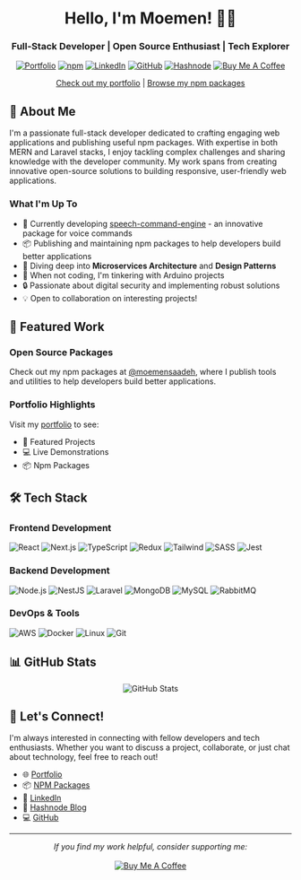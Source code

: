 <div align="center">

# Hello, I'm Moemen! 👨‍💻

### Full-Stack Developer | Open Source Enthusiast | Tech Explorer

[![Portfolio](https://img.shields.io/badge/Portfolio-Visit%20Site-ff69b4?style=for-the-badge&logo=google-chrome)](https://saadeh-portfolio.netlify.app)
[![npm](https://img.shields.io/badge/npm-Packages-CB3837?style=for-the-badge&logo=npm)](https://www.npmjs.com/~moemensaadeh)
[![LinkedIn](https://img.shields.io/badge/LinkedIn-Connect-0077B5?style=for-the-badge&logo=linkedin)](https://www.linkedin.com/in/moemen-saadeh-707436260/)
[![GitHub](https://img.shields.io/badge/GitHub-Follow-181717?style=for-the-badge&logo=github)](https://github.com/Moemen12)
[![Hashnode](https://img.shields.io/badge/Hashnode-Blog-2962FF?style=for-the-badge&logo=hashnode)](https://hashnode.com/@MoemenSaadeh)
[![Buy Me A Coffee](https://img.shields.io/badge/Support-Buy%20Me%20A%20Coffee-orange?style=for-the-badge&logo=buy-me-a-coffee)](https://www.buymeacoffee.com/moemensaadeh)

[Check out my portfolio](https://saadeh-portfolio.netlify.app) | [Browse my npm packages](https://www.npmjs.com/~moemensaadeh)

</div>

## 🚀 About Me

I'm a passionate full-stack developer dedicated to crafting engaging web applications and publishing useful npm packages. With expertise in both MERN and Laravel stacks, I enjoy tackling complex challenges and sharing knowledge with the developer community. My work spans from creating innovative open-source solutions to building responsive, user-friendly web applications.

### What I'm Up To

- 🔭 Currently developing [speech-command-engine](https://github.com/Moemen12/speech-command-engine) - an innovative package for voice commands
- 📦 Publishing and maintaining npm packages to help developers build better applications
- 🌱 Diving deep into **Microservices Architecture** and **Design Patterns**
- 🤖 When not coding, I'm tinkering with Arduino projects
- 🔒 Passionate about digital security and implementing robust solutions
- 💡 Open to collaboration on interesting projects!

## 💼 Featured Work

### Open Source Packages
Check out my npm packages at [@moemensaadeh](https://www.npmjs.com/~moemensaadeh), where I publish tools and utilities to help developers build better applications.

### Portfolio Highlights
Visit my [portfolio](https://saadeh-portfolio.netlify.app) to see:
- 🎯 Featured Projects
- 💻 Live Demonstrations
- 📦 Npm Packages

## 🛠️ Tech Stack

### Frontend Development
![React](https://img.shields.io/badge/React-20232A?style=flat&logo=react&logoColor=61DAFB)
![Next.js](https://img.shields.io/badge/Next.js-000000?style=flat&logo=next.js&logoColor=white)
![TypeScript](https://img.shields.io/badge/TypeScript-007ACC?style=flat&logo=typescript&logoColor=white)
![Redux](https://img.shields.io/badge/Redux-764ABC?style=flat&logo=redux&logoColor=white)
![Tailwind](https://img.shields.io/badge/Tailwind-38B2AC?style=flat&logo=tailwind-css&logoColor=white)
![SASS](https://img.shields.io/badge/SASS-CC6699?style=flat&logo=sass&logoColor=white)
![Jest](https://img.shields.io/badge/Jest-C21325?style=flat&logo=jest&logoColor=white)

### Backend Development
![Node.js](https://img.shields.io/badge/Node.js-339933?style=flat&logo=node.js&logoColor=white)
![NestJS](https://img.shields.io/badge/NestJS-E0234E?style=flat&logo=nestjs&logoColor=white)
![Laravel](https://img.shields.io/badge/Laravel-FF2D20?style=flat&logo=laravel&logoColor=white)
![MongoDB](https://img.shields.io/badge/MongoDB-47A248?style=flat&logo=mongodb&logoColor=white)
![MySQL](https://img.shields.io/badge/MySQL-4479A1?style=flat&logo=mysql&logoColor=white)
![RabbitMQ](https://img.shields.io/badge/RabbitMQ-FF6600?style=flat&logo=rabbitmq&logoColor=white)

### DevOps & Tools
![AWS](https://img.shields.io/badge/AWS-232F3E?style=flat&logo=amazon-aws&logoColor=white)
![Docker](https://img.shields.io/badge/Docker-2496ED?style=flat&logo=docker&logoColor=white)
![Linux](https://img.shields.io/badge/Linux-FCC624?style=flat&logo=linux&logoColor=black)
![Git](https://img.shields.io/badge/Git-F05032?style=flat&logo=git&logoColor=white)

## 📊 GitHub Stats

<div align="center">
  <img src="https://github-readme-stats.vercel.app/api?username=Moemen12&show_icons=true&count_private=true&hide_border=true&theme=radical" alt="GitHub Stats" />
</div>

## 🤝 Let's Connect!

I'm always interested in connecting with fellow developers and tech enthusiasts. Whether you want to discuss a project, collaborate, or just chat about technology, feel free to reach out!

- 🌐 [Portfolio](https://saadeh-portfolio.netlify.app)
- 📦 [NPM Packages](https://www.npmjs.com/~moemensaadeh)
- 💼 [LinkedIn](https://www.linkedin.com/in/moemen-saadeh-707436260/)
- 📝 [Hashnode Blog](https://hashnode.com/@MoemenSaadeh)
- 💻 [GitHub](https://github.com/Moemen12)

---

<div align="center">
  <i>If you find my work helpful, consider supporting me:</i><br><br>
  <a href="https://www.buymeacoffee.com/moemensaadeh">
    <img src="https://img.shields.io/badge/Buy%20Me%20A%20Coffee-Support-orange?style=for-the-badge&logo=buy-me-a-coffee" alt="Buy Me A Coffee" />
  </a>
</div>
